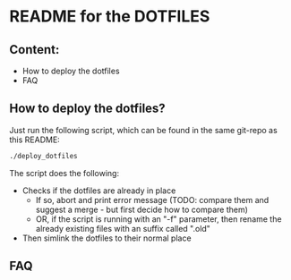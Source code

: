 README for the DOTFILES
=======================

Content:
--------
* How to deploy the dotfiles
* FAQ

How to deploy the dotfiles?
---------------------------
Just run the following script, which can be found in the same git-repo as this README:
```bash
./deploy_dotfiles
```

The script does the following:  
* Checks if the dotfiles are already in place
    * If so, abort and print error message (TODO: compare them and suggest a merge - but first decide how to compare them)
    * OR, if the script is running with an "-f" parameter, then rename the already existing files with an suffix called ".old"
* Then simlink the dotfiles to their normal place

FAQ
---
